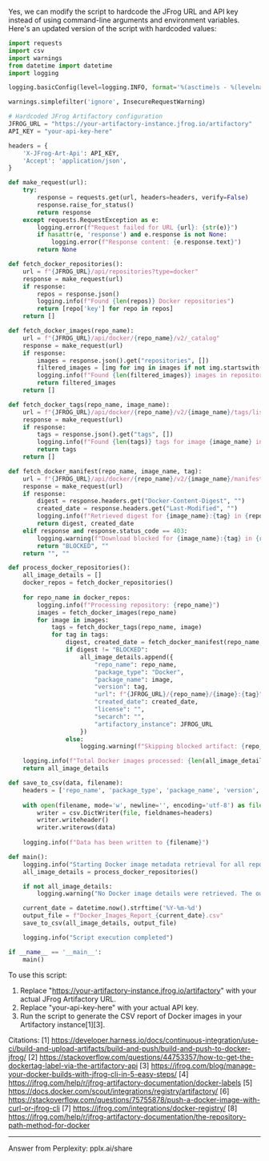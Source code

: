 Yes, we can modify the script to hardcode the JFrog URL and API key instead of using command-line arguments and environment variables. Here's an updated version of the script with hardcoded values:

```python
import requests
import csv
import warnings
from datetime import datetime
import logging

logging.basicConfig(level=logging.INFO, format='%(asctime)s - %(levelname)s - %(message)s')

warnings.simplefilter('ignore', InsecureRequestWarning)

# Hardcoded JFrog Artifactory configuration
JFROG_URL = "https://your-artifactory-instance.jfrog.io/artifactory"
API_KEY = "your-api-key-here"

headers = {
    'X-JFrog-Art-Api': API_KEY,
    'Accept': 'application/json',
}

def make_request(url):
    try:
        response = requests.get(url, headers=headers, verify=False)
        response.raise_for_status()
        return response
    except requests.RequestException as e:
        logging.error(f"Request failed for URL {url}: {str(e)}")
        if hasattr(e, 'response') and e.response is not None:
            logging.error(f"Response content: {e.response.text}")
        return None

def fetch_docker_repositories():
    url = f"{JFROG_URL}/api/repositories?type=docker"
    response = make_request(url)
    if response:
        repos = response.json()
        logging.info(f"Found {len(repos)} Docker repositories")
        return [repo['key'] for repo in repos]
    return []

def fetch_docker_images(repo_name):
    url = f"{JFROG_URL}/api/docker/{repo_name}/v2/_catalog"
    response = make_request(url)
    if response:
        images = response.json().get("repositories", [])
        filtered_images = [img for img in images if not img.startswith('.jfrog')]
        logging.info(f"Found {len(filtered_images)} images in repository {repo_name}")
        return filtered_images
    return []

def fetch_docker_tags(repo_name, image_name):
    url = f"{JFROG_URL}/api/docker/{repo_name}/v2/{image_name}/tags/list"
    response = make_request(url)
    if response:
        tags = response.json().get("tags", [])
        logging.info(f"Found {len(tags)} tags for image {image_name} in {repo_name}")
        return tags
    return []

def fetch_docker_manifest(repo_name, image_name, tag):
    url = f"{JFROG_URL}/api/docker/{repo_name}/v2/{image_name}/manifests/{tag}"
    response = make_request(url)
    if response:
        digest = response.headers.get("Docker-Content-Digest", "")
        created_date = response.headers.get("Last-Modified", "")
        logging.info(f"Retrieved digest for {image_name}:{tag} in {repo_name}")
        return digest, created_date
    elif response and response.status_code == 403:
        logging.warning(f"Download blocked for {image_name}:{tag} in {repo_name} due to Xray policy")
        return "BLOCKED", ""
    return "", ""

def process_docker_repositories():
    all_image_details = []
    docker_repos = fetch_docker_repositories()
    
    for repo_name in docker_repos:
        logging.info(f"Processing repository: {repo_name}")
        images = fetch_docker_images(repo_name)
        for image in images:
            tags = fetch_docker_tags(repo_name, image)
            for tag in tags:
                digest, created_date = fetch_docker_manifest(repo_name, image, tag)
                if digest != "BLOCKED":
                    all_image_details.append({
                        "repo_name": repo_name,
                        "package_type": "Docker",
                        "package_name": image,
                        "version": tag,
                        "url": f"{JFROG_URL}/{repo_name}/{image}:{tag}",
                        "created_date": created_date,
                        "license": "",
                        "secarch": "",
                        "artifactory_instance": JFROG_URL
                    })
                else:
                    logging.warning(f"Skipping blocked artifact: {repo_name}/{image}:{tag}")

    logging.info(f"Total Docker images processed: {len(all_image_details)}")
    return all_image_details

def save_to_csv(data, filename):
    headers = ['repo_name', 'package_type', 'package_name', 'version', 'url', 'created_date', 'license', 'secarch', 'artifactory_instance']
    
    with open(filename, mode='w', newline='', encoding='utf-8') as file:
        writer = csv.DictWriter(file, fieldnames=headers)
        writer.writeheader()
        writer.writerows(data)
    
    logging.info(f"Data has been written to {filename}")

def main():
    logging.info("Starting Docker image metadata retrieval for all repositories")
    all_image_details = process_docker_repositories()

    if not all_image_details:
        logging.warning("No Docker image details were retrieved. The output file will be empty.")

    current_date = datetime.now().strftime('%Y-%m-%d')
    output_file = f"Docker_Images_Report_{current_date}.csv"
    save_to_csv(all_image_details, output_file)

    logging.info("Script execution completed")

if __name__ == '__main__':
    main()
```

To use this script:

1. Replace "https://your-artifactory-instance.jfrog.io/artifactory" with your actual JFrog Artifactory URL.
2. Replace "your-api-key-here" with your actual API key.
3. Run the script to generate the CSV report of Docker images in your Artifactory instance[1][3].

Citations:
[1] https://developer.harness.io/docs/continuous-integration/use-ci/build-and-upload-artifacts/build-and-push/build-and-push-to-docker-jfrog/
[2] https://stackoverflow.com/questions/44753357/how-to-get-the-dockertag-label-via-the-artifactory-api
[3] https://jfrog.com/blog/manage-your-docker-builds-with-jfrog-cli-in-5-easy-steps/
[4] https://jfrog.com/help/r/jfrog-artifactory-documentation/docker-labels
[5] https://docs.docker.com/scout/integrations/registry/artifactory/
[6] https://stackoverflow.com/questions/75755878/push-a-docker-image-with-curl-or-jfrog-cli
[7] https://jfrog.com/integrations/docker-registry/
[8] https://jfrog.com/help/r/jfrog-artifactory-documentation/the-repository-path-method-for-docker

---
Answer from Perplexity: pplx.ai/share
